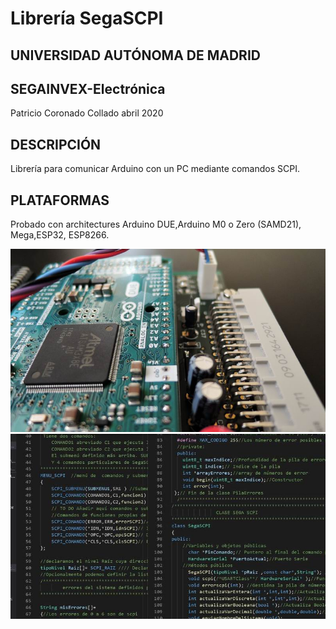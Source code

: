 # Librería SegaSCPI
## UNIVERSIDAD AUTÓNOMA DE MADRID
## SEGAINVEX-Electrónica
Patricio Coronado Collado abril 2020
## DESCRIPCIÓN
Librería para comunicar Arduino con un PC mediante comandos SCPI.
## PLATAFORMAS
Probado con architectures Arduino DUE,Arduino M0 o Zero (SAMD21), Mega,ESP32, ESP8266.

![Base SPM](https://github.com/PatricioCoronado/SegaSCPI/blob/master/arduino.png "Optional title")
![PlatformIO](https://github.com/PatricioCoronado/SegaSCPI/blob/master/platformio.png "Optional title")